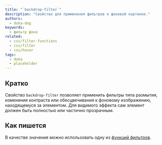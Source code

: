 ```yaml
---
title: "`backdrop-filter`"
description: "Свойство для применения фильтров к фоновой картинке."
authors:
  - doka-dog
keywords:
  - фильтр фона
related:
  - css/filter-functions
  - css/filter
  - css/hover
tags:
  - doka
  - placeholder
---
```


## Кратко

Свойство `backdrop-filter` позволяет применить фильтры типа размытия, изменения контраста или обесцвечивания к фоновому изображению, находящемуся за элементом. Для видимого эффекта сам элемент должен быть полностью или частично прозрачным.

## Как пишется

В качестве значения можно использовать одну из [функций фильтров](/css/filter-functions/).

